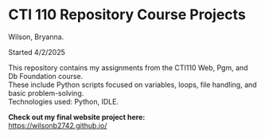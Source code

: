 # CTI 110 Repository Course Projects
Wilson, Bryanna.

Started 4/2/2025

This repository contains my assignments from the CTI110 Web, Pgm, and Db Foundation course.  
These include Python scripts focused on variables, loops, file handling, and basic problem-solving.  
Technologies used: Python, IDLE.

**Check out my final website project here:**  
https://wilsonb2742.github.io/

